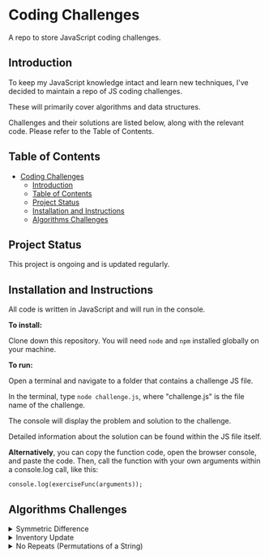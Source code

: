 # Coding Challenges

A repo to store JavaScript coding challenges.

## Introduction

To keep my JavaScript knowledge intact and learn new techniques, I've decided to maintain a repo of JS coding challenges.

These will primarily cover algorithms and data structures.

Challenges and their solutions are listed below, along with the relevant code. Please refer to the Table of Contents.

## Table of Contents

- [Coding Challenges](#coding-challenges)
  - [Introduction](#introduction)
  - [Table of Contents](#table-of-contents)
  - [Project Status](#project-status)
  - [Installation and Instructions](#installation-and-instructions)
  - [Algorithms Challenges](#algorithms-challenges)

## Project Status

This project is ongoing and is updated regularly.

## Installation and Instructions

All code is written in JavaScript and will run in the console.

**To install:**

Clone down this repository. You will need `node` and `npm` installed globally on your machine.

**To run:**

Open a terminal and navigate to a folder that contains a challenge JS file. 

In the terminal, type `node challenge.js`, where "challenge.js" is the file name of the challenge.

The console will display the problem and solution to the challenge. 

Detailed information about the solution can be found within the JS file itself.

**Alternatively**, you can copy the function code, open the browser console, and paste the code. Then, call the function with your own arguments within a console.log call, like this:

`console.log(exerciseFunc(arguments));`

## Algorithms Challenges

<details>
    <summary>Symmetric Difference</summary>

> The mathematical term symmetric difference (△ or ⊕) of two sets is the set of elements which are in 
either of the two sets but not in both. For example, for sets A = {1, 2, 3} and B = {2, 3, 4}, A △ B = {1, 4}.

> Symmetric difference is a binary operation, which means it operates on only two elements. So to evaluate an 
expression involving symmetric differences among three elements (A △ B △ C), you must complete one operation 
at a time. Thus, for sets A and B above, and C = {2, 3}, A △ B △ C = (A △ B) △ C = {1, 4} △ {2, 3} = {1, 2, 3, 4}.

**Challenge**

Create a function that takes two or more arrays and returns an array of their symmetric difference. The returned 
array must contain only unique values (no duplicates).

**Solution**

My approach is to compare the first two arrays passed in as arguments, and push to a new array any elements that are present in either array but not in both.

I then call the sym function recursively, each time omitting the first two arrays passed in as arguments, until only one array is passed in as an argument, thereby being the symmetric difference.

**Code**

    const sym = (...args) => {
        if (args.length === 1) {
            return args[0];
        }

        const newArr = [];
        
        const checkDuplicate = (arrOne, arrTwo) => {
            arrOne.forEach(el => {
                if (!arrTwo.includes(el) && !newArr.includes(el)) {
                    newArr.push(el);
                }
            });
        };

        checkDuplicate(args[0], args[1]);
        checkDuplicate(args[1], args[0]);

        return sym(newArr, ...args.slice(2));
    };
</details>

<details>
    <summary>Inventory Update</summary>

**Challenge**

Compare and update the inventory stored in a 2D array against a second 2D array of a fresh delivery. Update the current existing inventory item quantities (in arr1). If an item cannot be found, add the new item and quantity into the inventory array. The returned inventory array should be in alphabetical order by item.

**Solution**

My approach is to iterate through the second array, each iteration also iterating through the first array. If the item names match, I increase the item quantity in array 1.

If the item name from the second array doesn't match, I add that item to array 1. Then I sort array 1 alphabetically.

**Code**

    const updateInventory = (arr1, arr2) => {
        arr2.forEach(arrTwoEl => {
            let newItem = true;

            arr1.forEach(arrOneEl => {
                if (arrOneEl[1] === arrTwoEl[1]) {
                    arrOneEl[0] += arrTwoEl[0];
                    newItem = false;
                }
            });

            if (newItem) {
                arr1.push(arrTwoEl);
            }
        });

        arr1.sort((a, b) => {
            if (a[1] < b[1]) {
                return -1;
            } else if (a[1] < b[1]) {
                return 1;
            }
            return 0;
        });

        return arr1;
    };
</details>

<details>
    <summary>No Repeats (Permutations of a String)</summary>

**Challenge**

Return the number of total permutations of the provided string that don't have repeated consecutive letters. Assume that all characters in the provided string are each unique.

**Solution**

My approach is to recursively call a function on a string that swaps two characters in that string. Each recursion, the first character index to be swapped is moved forward one position, much the same way this problem is solved manually using a factorial tree.

When the last index has been reached in the recursive function, it ends.

There are three functions that make up the parent function. The most important is the recursive function that incrementally increases the index for character swapping.

The secondary function is a swapping function that takes a string and two indexes. The third function is one that checks for repeated consecutive characters.

**Code**

    const permAlone = str => {
        let allPermutations = [];
        let uniquePermutations = [];
        let noRepeats = 0;

        const swapFunc = (arr, indOne, indTwo) => {
            let newArr = [...arr];
            let temp = newArr[indOne];

            newArr[indOne] = newArr[indTwo];
            newArr[indTwo] = temp;

            return newArr;
        };

        const recursivePermute = (str, ind) => {
            let strArr = str.split('');

            if (ind === (strArr.length - 1)) {
                allPermutations.push(str);
                return;
            }

            for (let i = ind; i < strArr.length; i++) {
                let newArr = swapFunc(strArr, ind, i);
                let newStr = newArr.join('');
                allPermutations.push(newStr);
                recursivePermute(newStr, ind + 1);
            }
        };

        const checkRepeat = str => {
            let strArr = str.split('');
            let repeat = false;

            for (let i = 1; i < strArr.length; i++) {
                if (strArr[i] === strArr[i -1]) {
                    repeat = true;
                }
            }

            return repeat;
        };

        recursivePermute(str, 0);

        allPermutations.forEach((str, ind, arr) => {
            if (arr.indexOf(str) === ind) {
                uniquePermutations.push(str);
            }
        });

        uniquePermutations.forEach(str => {
            if (checkRepeat(str) === false) {
                noRepeats++;
            }
        });

        return noRepeats;
    };
</details>